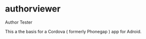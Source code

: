 authorviewer
============

Author Tester

This a the basis for a Cordova ( formerly Phonegap ) app for Adroid.

